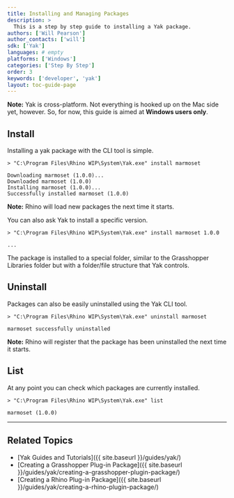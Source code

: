 ```yaml
---
title: Installing and Managing Packages
description: >
  This is a step by step guide to installing a Yak package.
authors: ['Will Pearson']
author_contacts: ['will']
sdk: ['Yak']
languages: # empty
platforms: ['Windows']
categories: ['Step By Step']
order: 3
keywords: ['developer', 'yak']
layout: toc-guide-page
---
```


<div class="alert alert-info" role="alert">
<strong>Note:</strong> Yak is cross-platform. Not everything is hooked up on the Mac side
yet, however. So, for now, this guide is aimed at <strong>Windows users only</strong>.
</div>

## Install

Installing a yak package with the CLI tool is simple.

```commandline
> "C:\Program Files\Rhino WIP\System\Yak.exe" install marmoset

Downloading marmoset (1.0.0)...
Downloaded marmoset (1.0.0)
Installing marmoset (1.0.0)...
Successfully installed marmoset (1.0.0)
```

<div class="alert alert-info" role="alert">
<strong>Note:</strong> Rhino will load new packages the next time it starts.
</div>

You can also ask Yak to install a specific version.

```commandline
> "C:\Program Files\Rhino WIP\System\Yak.exe" install marmoset 1.0.0

...
```

The package is installed to a special folder, similar to the Grasshopper
Libraries folder but with a folder/file structure that Yak controls.


## Uninstall

Packages can also be easily uninstalled using the Yak CLI tool.

```commandline
> "C:\Program Files\Rhino WIP\System\Yak.exe" uninstall marmoset

marmoset successfully uninstalled
```

<div class="alert alert-info" role="alert">
<strong>Note:</strong> Rhino will register that the package has been uninstalled
the next time it starts.
</div>


## List

At any point you can check which packages are currently installed.

```commandline
> "C:\Program Files\Rhino WIP\System\Yak.exe" list

marmoset (1.0.0)
```

---

## Related Topics

- [Yak Guides and Tutorials]({{ site.baseurl }}/guides/yak/)
- [Creating a Grasshopper Plug-in Package]({{ site.baseurl }}/guides/yak/creating-a-grasshopper-plugin-package/)
- [Creating a Rhino Plug-in Package]({{ site.baseurl }}/guides/yak/creating-a-rhino-plugin-package/)
